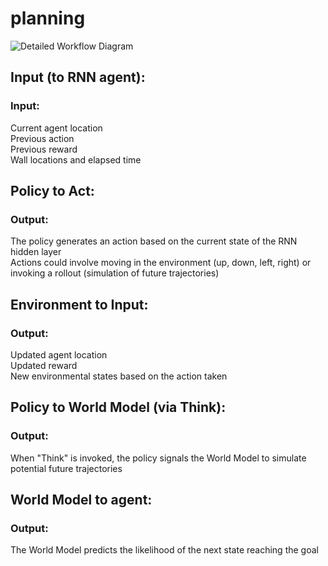 # planning
![Detailed Workflow Diagram](https://github.com/user-attachments/assets/f6ebb4e3-54f5-475f-b29e-9f5cab4b7279)

   ## Input (to RNN agent):      
   ### Input:    
   Current agent location    
   Previous action    
   Previous reward    
   Wall locations and elapsed time    
      
   ## Policy to Act:   
   ### Output:    
   The policy generates an action  based on the current state of the RNN hidden layer    
   Actions could involve moving in the environment (up, down, left, right) or invoking a rollout (simulation of future trajectories)   
      
   ## Environment to Input:   
   ### Output:    
   Updated agent location    
   Updated reward    
   New environmental states based on the action taken   
      
   ## Policy to World Model (via Think):   
   ### Output:   
   When "Think" is invoked, the policy signals the World Model to simulate potential future trajectories   
      
   ## World Model to agent:   
   ### Output:    
   The World Model predicts the likelihood of the next state reaching the goal   
